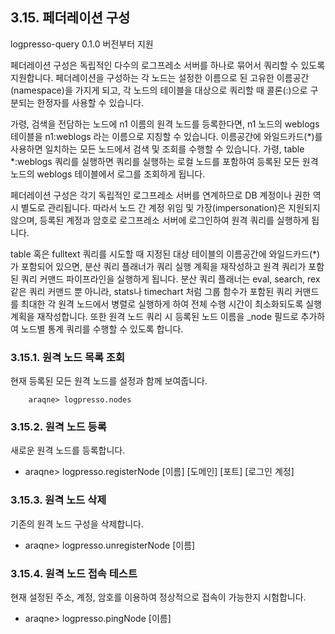 ## 3.15. 페더레이션 구성

logpresso-query 0.1.0 버전부터 지원

페더레이션 구성은 독립적인 다수의 로그프레소 서버를 하나로 묶어서 쿼리할 수 있도록 지원합니다. 페더레이션을 구성하는 각 노드는 설정한 이름으로 된 고유한 이름공간(namespace)을 가지게 되고, 각 노드의 테이블을 대상으로 쿼리할 때 콜론(:)으로 구분되는 한정자를 사용할 수 있습니다.

가령, 검색을 전담하는 노드에 n1 이름의 원격 노드를 등록한다면, n1 노드의 weblogs 테이블을 n1:weblogs 라는 이름으로 지칭할 수 있습니다. 이름공간에 와일드카드(*)를 사용하면 일치하는 모든 노드에서 검색 및 조회를 수행할 수 있습니다. 가령, table *:weblogs 쿼리를 실행하면 쿼리를 실행하는 로컬 노드를 포함하여 등록된 모든 원격 노드의 weblogs 테이블에서 로그를 조회하게 됩니다.

페더레이션 구성은 각기 독립적인 로그프레소 서버를 연계하므로 DB 계정이나 권한 역시 별도로 관리됩니다. 따라서 노드 간 계정 위임 및 가장(impersonation)은 지원되지 않으며, 등록된 계정과 암호로 로그프레소 서버에 로그인하여 원격 쿼리를 실행하게 됩니다.

table 혹은 fulltext 쿼리를 시도할 때 지정된 대상 테이블의 이름공간에 와일드카드(*)가 포함되어 있으면, 분산 쿼리 플래너가 쿼리 실행 계획을 재작성하고 원격 쿼리가 포함된 쿼리 커맨드 파이프라인을 실행하게 됩니다. 분산 쿼리 플래너는 eval, search, rex 같은 쿼리 커맨드 뿐 아니라, stats나 timechart 처럼 그룹 함수가 포함된 쿼리 커맨드를 최대한 각 원격 노드에서 병렬로 실행하게 하여 전체 수행 시간이 최소화되도록 실행 계획을 재작성합니다. 또한 원격 노드 쿼리 시 등록된 노드 이름을 _node 필드로 추가하여 노드별 통계 쿼리를 수행할 수 있도록 합니다.

### 3.15.1.  원격 노드 목록 조회

현재 등록된 모든 원격 노드를 설정과 함께 보여줍니다.

~~~
	araqne> logpresso.nodes
~~~

### 3.15.2.  원격 노드 등록

새로운 원격 노드를 등록합니다.


* araqne> logpresso.registerNode [이름] [도메인] [포트] [로그인 계정]


### 3.15.3. 원격 노드 삭제

기존의 원격 노드 구성을 삭제합니다.

* araqne> logpresso.unregisterNode [이름]



### 3.15.4. 원격 노드 접속 테스트

현재 설정된 주소, 계정, 암호를 이용하여 정상적으로 접속이 가능한지 시험합니다.

* araqne> logpresso.pingNode [이름]



